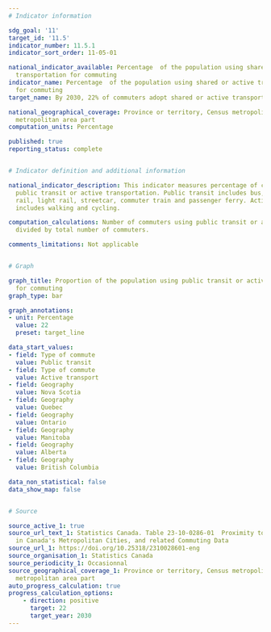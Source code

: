 ```yaml
---
# Indicator information

sdg_goal: '11'
target_id: '11.5'
indicator_number: 11.5.1
indicator_sort_order: 11-05-01

national_indicator_available: Percentage  of the population using shared or active
  transportation for commuting
indicator_name: Percentage  of the population using shared or active transportation
  for commuting
target_name: By 2030, 22% of commuters adopt shared or active transportation

national_geographical_coverage: Province or territory, Census metropolitan area, Census
  metropolitan area part
computation_units: Percentage

published: true
reporting_status: complete


# Indicator definition and additional information

national_indicator_description: This indicator measures percentage of commuters using
  public transit or active transportation. Public transit includes bus, subway, elevated
  rail, light rail, streetcar, commuter train and passenger ferry. Active transport
  includes walking and cycling.

computation_calculations: Number of commuters using public transit or active transportation
  divided by total number of commuters.

comments_limitations: Not applicable


# Graph

graph_title: Proportion of the population using public transit or active transportation
  for commuting
graph_type: bar

graph_annotations:
- unit: Percentage
  value: 22
  preset: target_line

data_start_values:
- field: Type of commute
  value: Public transit
- field: Type of commute
  value: Active transport
- field: Geography
  value: Nova Scotia
- field: Geography
  value: Quebec
- field: Geography
  value: Ontario
- field: Geography
  value: Manitoba
- field: Geography
  value: Alberta
- field: Geography
  value: British Columbia

data_non_statistical: false
data_show_map: false


# Source

source_active_1: true
source_url_text_1: Statistics Canada. Table 23-10-0286-01  Proximity to Public Transportation
  in Canada's Metropolitan Cities, and related Commuting Data
source_url_1: https://doi.org/10.25318/2310028601-eng
source_organisation_1: Statistics Canada
source_periodicity_1: Occasionnal
source_geographical_coverage_1: Province or territory, Census metropolitan area, Census
  metropolitan area part
auto_progress_calculation: true
progress_calculation_options:
    - direction: positive
      target: 22
      target_year: 2030
---
```

